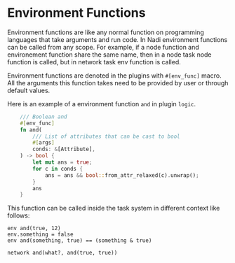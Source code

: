 # Environment Functions

Environment functions are like any normal function on programming languages that take arguments and run code. In Nadi environment functions can be called from any scope. For example, if a node function and environement function share the same name, then in a node task node function is called, but in network task env function is called.

Environment functions are denoted in the plugins with `#[env_func]` macro. All the arguments this function takes need to be provided by user or through default values.

Here is an example of a environment function `and` in plugin `logic`.

```rust
    /// Boolean and
    #[env_func]
    fn and(
        /// List of attributes that can be cast to bool
        #[args]
        conds: &[Attribute],
    ) -> bool {
        let mut ans = true;
        for c in conds {
            ans = ans && bool::from_attr_relaxed(c).unwrap();
        }
        ans
    }
```

This function can be called inside the task system in different context like follows:

```task run
env and(true, 12)
env.something = false
env and(something, true) == (something & true)

network and(what?, and(true, true))
```

